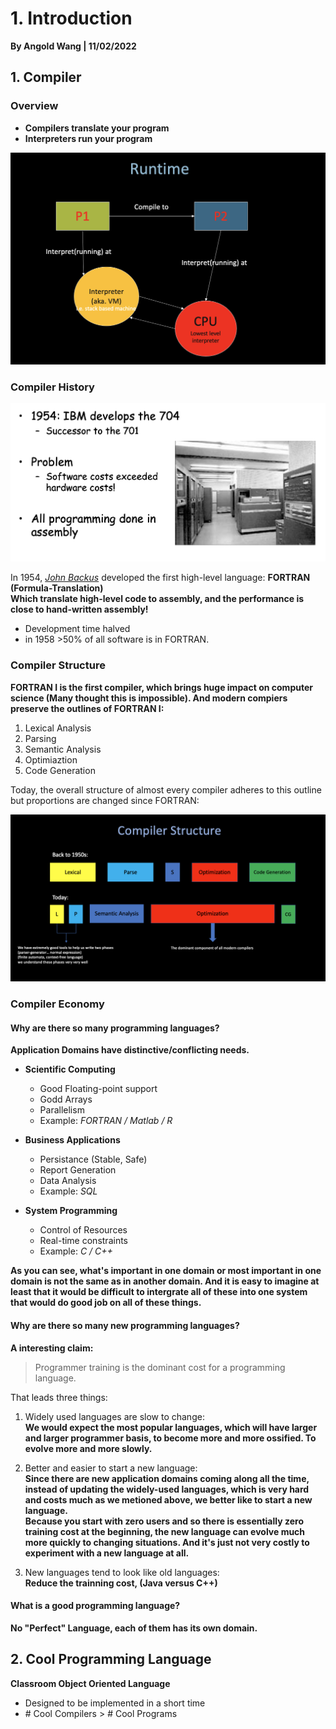 # 1. Introduction

**By Angold Wang | 11/02/2022**

## 1. Compiler

### Overview

* **Compilers translate your program**
* **Interpreters run your program**

![runtime](Sources/runtime.png)


### Compiler History

![hist](Sources/hist.png)

In 1954, *[John Backus](https://en.wikipedia.org/wiki/John_Backus)* developed the first high-level language: **FORTRAN (Formula-Translation)**<br>
**Which translate high-level code to assembly, and the performance is close to hand-written assembly!**
* Development time halved
* in 1958 >50% of all software is in FORTRAN.


### Compiler Structure

**FORTRAN I is the first compiler, which brings huge impact on computer science (Many thought this is impossible). And modern compiers preserve the outlines of FORTRAN I:**

1. Lexical Analysis
2. Parsing
3. Semantic Analysis
4. Optimiaztion
5. Code Generation

Today, the overall structure of almost every compiler adheres to this outline<br> but proportions are changed since FORTRAN:

![structure](Sources/structure.png)

### Compiler Economy

#### Why are there so many programming languages?
**Application Domains have distinctive/conflicting needs.**

* **Scientific Computing** 
    * Good Floating-point support
    * Godd Arrays
    * Parallelism
    * Example: *FORTRAN / Matlab / R*

* **Business Applications**
    * Persistance (Stable, Safe)
    * Report Generation
    * Data Analysis
    * Example: *SQL*

* **System Programming**
    * Control of Resources
    * Real-time constraints
    * Example: *C / C++*

**As you can see, what's important in one domain or most important in one domain is not the same as in another domain. And it is easy to imagine at least that it would be difficult to intergrate all of these into one system that would do good job on all of these things.**

#### Why are there so many new programming languages?

**A interesting claim:**
> Programmer training is the dominant cost for a programming language.

That leads three things: 
1. Widely used languages are slow to change:<br>
**We would expect the most popular languages, which will have larger and larger programmer basis, to become more and more ossified. To evolve more and more slowly.**

2. Better and easier to start a new language:<br>
**Since there are new application domains coming along all the time, instead of updating the widely-used languages, which is very hard and costs much as we metioned above, we better like to start a new language.<br>**
**Because you start with zero users and so there is essentially zero training cost at the beginning, the new language can evolve much more quickly to changing situations. And it's just not very costly to experiment with a new language at all.**

3. New languages tend to look like old languages:<br>
**Reduce the trainning cost, (Java versus C++)**


#### What is a good programming language?

**No "Perfect" Language, each of them has its own domain.**


## 2. Cool Programming Language

**Classroom Object Oriented Language**
* Designed to be implemented in a short time
* \# Cool Compilers > \# Cool Programs









